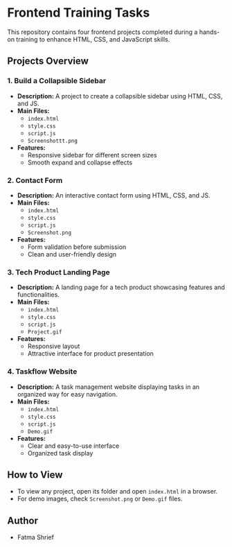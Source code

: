 # Frontend Training Tasks

This repository contains four frontend projects completed during a hands-on training to enhance HTML, CSS, and JavaScript skills.

## Projects Overview

### 1. Build a Collapsible Sidebar
- **Description:** A project to create a collapsible sidebar using HTML, CSS, and JS.
- **Main Files:**
  - `index.html`
  - `style.css`
  - `script.js`
  - `Screenshottt.png`
- **Features:**
  - Responsive sidebar for different screen sizes
  - Smooth expand and collapse effects

### 2. Contact Form
- **Description:** An interactive contact form using HTML, CSS, and JS.
- **Main Files:**
  - `index.html`
  - `style.css`
  - `script.js`
  - `Screenshot.png`
- **Features:**
  - Form validation before submission
  - Clean and user-friendly design

### 3. Tech Product Landing Page
- **Description:** A landing page for a tech product showcasing features and functionalities.
- **Main Files:**
  - `index.html`
  - `style.css`
  - `script.js`
  - `Project.gif`
- **Features:**
  - Responsive layout
  - Attractive interface for product presentation

### 4. Taskflow Website
- **Description:** A task management website displaying tasks in an organized way for easy navigation.
- **Main Files:**
  - `index.html`
  - `style.css`
  - `script.js`
  - `Demo.gif`
- **Features:**
  - Clear and easy-to-use interface
  - Organized task display

## How to View
- To view any project, open its folder and open `index.html` in a browser.
- For demo images, check `Screenshot.png` or `Demo.gif` files.

## Author
- Fatma Shrief
